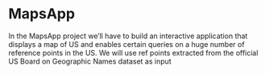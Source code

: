 # MapsApp
In the MapsApp project we’ll have to build an interactive application that displays a map of US and enables certain queries on a huge number of reference points in the US. We will use ref points extracted from the official US Board on Geographic Names dataset as input
